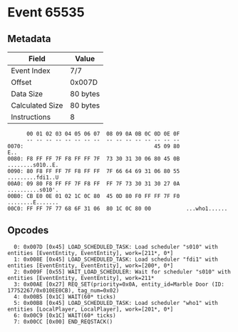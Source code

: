 # Event 65535

## Metadata

| Field           | Value    |
|-----------------|----------|
| Event Index     | 7/7      |
| Offset          | 0x007D   |
| Data Size       | 80 bytes |
| Calculated Size | 80 bytes |
| Instructions    | 8        |

```
      00 01 02 03 04 05 06 07  08 09 0A 0B 0C 0D 0E 0F
      -- -- -- -- -- -- -- --  -- -- -- -- -- -- -- --
0070:                                         45 09 80               E..
0080: F8 FF FF 7F F8 FF FF 7F  73 30 31 30 06 80 45 0B  ........s010..E.
0090: 80 F8 FF FF 7F F8 FF FF  7F 66 64 69 31 06 80 55  .........fdi1..U
00A0: 09 80 F8 FF FF 7F F8 FF  FF 7F 73 30 31 30 27 0A  ..........s010'.
00B0: CB E0 0E 01 02 1C 0C 80  45 0D 80 F0 FF FF 7F F0  ........E.......
00C0: FF FF 7F 77 68 6F 31 06  80 1C 0C 80 00           ...who1......   
```

## Opcodes

```
  0: 0x007D [0x45] LOAD_SCHEDULED_TASK: Load scheduler "s010" with entities [EventEntity, EventEntity], work=[211*, 0*]
  1: 0x008E [0x45] LOAD_SCHEDULED_TASK: Load scheduler "fdi1" with entities [EventEntity, EventEntity], work=[200*, 0*]
  2: 0x009F [0x55] WAIT_LOAD_SCHEDULER: Wait for scheduler "s010" with entities [EventEntity, EventEntity], work=211*
  3: 0x00AE [0x27] REQ_SET(priority=0x0A, entity_id=Marble Door (ID: 17752267/0x010EE0CB), tag_num=0x02)
  4: 0x00B5 [0x1C] WAIT(60* ticks)
  5: 0x00B8 [0x45] LOAD_SCHEDULED_TASK: Load scheduler "who1" with entities [LocalPlayer, LocalPlayer], work=[201*, 0*]
  6: 0x00C9 [0x1C] WAIT(60* ticks)
  7: 0x00CC [0x00] END_REQSTACK()
```
